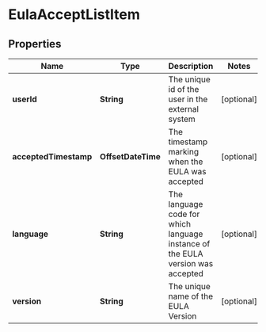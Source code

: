 

# EulaAcceptListItem


## Properties

| Name | Type | Description | Notes |
|------------ | ------------- | ------------- | -------------|
|**userId** | **String** | The unique id of the user in the external system  |  [optional] |
|**acceptedTimestamp** | **OffsetDateTime** | The timestamp marking when the EULA was accepted  |  [optional] |
|**language** | **String** | The language code for which language instance of the EULA version was accepted  |  [optional] |
|**version** | **String** | The unique name of the EULA Version  |  [optional] |



